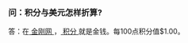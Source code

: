 ### 问：积分与美元怎样折算?
答：在[ 金刚网 ](https://a2zitpro.github.io/web/金刚网)，[ 积分 ](https://a2zitpro.github.io/web/积分)就是金钱。每100点积分值$1.00。
